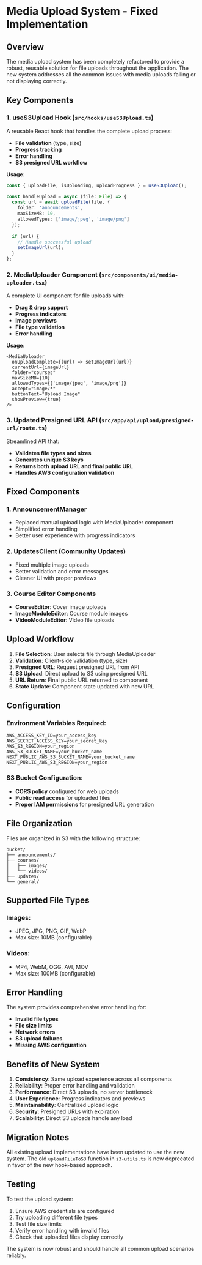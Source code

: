 # Media Upload System - Fixed Implementation

## Overview
The media upload system has been completely refactored to provide a robust, reusable solution for file uploads throughout the application. The new system addresses all the common issues with media uploads failing or not displaying correctly.

## Key Components

### 1. useS3Upload Hook (`src/hooks/useS3Upload.ts`)
A reusable React hook that handles the complete upload process:
- **File validation** (type, size)
- **Progress tracking**
- **Error handling**
- **S3 presigned URL workflow**

**Usage:**
```typescript
const { uploadFile, isUploading, uploadProgress } = useS3Upload();

const handleUpload = async (file: File) => {
  const url = await uploadFile(file, {
    folder: 'announcements',
    maxSizeMB: 10,
    allowedTypes: ['image/jpeg', 'image/png']
  });
  
  if (url) {
    // Handle successful upload
    setImageUrl(url);
  }
};
```

### 2. MediaUploader Component (`src/components/ui/media-uploader.tsx`)
A complete UI component for file uploads with:
- **Drag & drop support**
- **Progress indicators**
- **Image previews**
- **File type validation**
- **Error handling**

**Usage:**
```tsx
<MediaUploader
  onUploadComplete={(url) => setImageUrl(url)}
  currentUrl={imageUrl}
  folder="courses"
  maxSizeMB={10}
  allowedTypes={['image/jpeg', 'image/png']}
  accept="image/*"
  buttonText="Upload Image"
  showPreview={true}
/>
```

### 3. Updated Presigned URL API (`src/app/api/upload/presigned-url/route.ts`)
Streamlined API that:
- **Validates file types and sizes**
- **Generates unique S3 keys**
- **Returns both upload URL and final public URL**
- **Handles AWS configuration validation**

## Fixed Components

### 1. AnnouncementManager
- Replaced manual upload logic with MediaUploader component
- Simplified error handling
- Better user experience with progress indicators

### 2. UpdatesClient (Community Updates)
- Fixed multiple image uploads
- Better validation and error messages
- Cleaner UI with proper previews

### 3. Course Editor Components
- **CourseEditor**: Cover image uploads
- **ImageModuleEditor**: Course module images
- **VideoModuleEditor**: Video file uploads

## Upload Workflow

1. **File Selection**: User selects file through MediaUploader
2. **Validation**: Client-side validation (type, size)
3. **Presigned URL**: Request presigned URL from API
4. **S3 Upload**: Direct upload to S3 using presigned URL
5. **URL Return**: Final public URL returned to component
6. **State Update**: Component state updated with new URL

## Configuration

### Environment Variables Required:
```env
AWS_ACCESS_KEY_ID=your_access_key
AWS_SECRET_ACCESS_KEY=your_secret_key
AWS_S3_REGION=your_region
AWS_S3_BUCKET_NAME=your_bucket_name
NEXT_PUBLIC_AWS_S3_BUCKET_NAME=your_bucket_name
NEXT_PUBLIC_AWS_S3_REGION=your_region
```

### S3 Bucket Configuration:
- **CORS policy** configured for web uploads
- **Public read access** for uploaded files
- **Proper IAM permissions** for presigned URL generation

## File Organization

Files are organized in S3 with the following structure:
```
bucket/
├── announcements/
├── courses/
│   ├── images/
│   └── videos/
├── updates/
└── general/
```

## Supported File Types

### Images:
- JPEG, JPG, PNG, GIF, WebP
- Max size: 10MB (configurable)

### Videos:
- MP4, WebM, OGG, AVI, MOV
- Max size: 100MB (configurable)

## Error Handling

The system provides comprehensive error handling for:
- **Invalid file types**
- **File size limits**
- **Network errors**
- **S3 upload failures**
- **Missing AWS configuration**

## Benefits of New System

1. **Consistency**: Same upload experience across all components
2. **Reliability**: Proper error handling and validation
3. **Performance**: Direct S3 uploads, no server bottleneck
4. **User Experience**: Progress indicators and previews
5. **Maintainability**: Centralized upload logic
6. **Security**: Presigned URLs with expiration
7. **Scalability**: Direct S3 uploads handle any load

## Migration Notes

All existing upload implementations have been updated to use the new system. The old `uploadFileToS3` function in `s3-utils.ts` is now deprecated in favor of the new hook-based approach.

## Testing

To test the upload system:
1. Ensure AWS credentials are configured
2. Try uploading different file types
3. Test file size limits
4. Verify error handling with invalid files
5. Check that uploaded files display correctly

The system is now robust and should handle all common upload scenarios reliably.